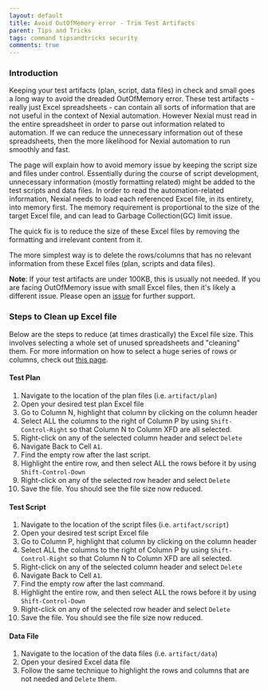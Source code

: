 ```yaml
---
layout: default
title: Avoid OutOfMemory error - Trim Test Artifacts
parent: Tips and Tricks
tags: command tipsandtricks security
comments: true
---
```



### Introduction
Keeping your test artifacts (plan, script, data files) in check and small goes a long way to avoid the dreaded 
OutOfMemory error.  These test artifacts - really just Excel spreadsheets - can contain all sorts of information that 
are not useful in the context of Nexial automation.  However Nexial must read in the entire spreadsheet in order to 
parse out information related to automation.  If we can reduce the unnecessary information out of these spreadsheets,
then the more likelihood for Nexial automation to run smoothly and fast.

The page will explain how to avoid memory issue by keeping the script size and files under control. Essentially during 
the course of script development, unnecessary information (mostly formatting related) might be added to the test 
scripts and data files.  In order to read the automation-related information, Nexial needs to load each referenced 
Excel file, in its entirety, into memory first. The memory requirement is proportional to the size of the target 
Excel file, and can lead to Garbage Collection(GC) limit issue. 

The quick fix is to reduce the size of these Excel files by removing the formatting and irrelevant content from it.

The more simplest way is to delete the rows/columns that has no relevant information from these Excel files 
(plan, scripts and data files).

**Note**:  If your test artifacts are under 100KB, this is usually not needed.  If you are facing OutOfMemory issue
with small Excel files, then it's likely a different issue.  Please open an 
<a href="https://github.com/nexiality/nexial-core/issues" class="external-link" target="_nexial_target">issue</a> for 
further support.


### Steps to Clean up Excel file
Below are the steps to reduce (at times drastically) the Excel file size.  This involves selecting a whole set of
unused spreadsheets and "cleaning" them.  For more information on how to select a huge series of rows or columns, check
out <a href="https://exceljet.net/keyboard-shortcuts/extend-the-selection-to-the-last-cell-right" class="external-link" target="_nexial_target">this page</a>.

#### Test Plan
1. Navigate to the location of the plan files (i.e. `artifact/plan`)
2. Open your desired test plan Excel file
3. Go to Column N, highlight that column by clicking on the column header
4. Select ALL the columns to the right of Column P by using `Shift-Control-Right` so that Column N to Column XFD are 
   all selected.
5. Right-click on any of the selected column header and select `Delete`
6. Navigate Back to Cell `A1`.
7. Find the empty row after the last script. 
8. Highlight the entire row, and then select ALL the rows before it by using `Shift-Control-Down`
9. Right-click on any of the selected row header and select `Delete`
10. Save the file.  You should see the file size now reduced.

#### Test Script
1. Navigate to the location of the script files (i.e. `artifact/script`)
2. Open your desired test script Excel file
3. Go to Column P, highlight that column by clicking on the column header
4. Select ALL the columns to the right of Column P by using `Shift-Control-Right` so that Column N to Column XFD are 
   all selected.
5. Right-click on any of the selected column header and select `Delete`
6. Navigate Back to Cell `A1`.
7. Find the empty row after the last command. 
8. Highlight the entire row, and then select ALL the rows before it by using `Shift-Control-Down`
9. Right-click on any of the selected row header and select `Delete`
10. Save the file.  You should see the file size now reduced.

#### Data File
1. Navigate to the location of the data files (i.e. `artifact/data`)
2. Open your desired Excel data file
3. Follow the same technique to highlight the rows and columns that are not needed and `Delete` them.

